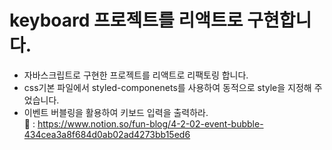 # keyboard 프로젝트를 리액트로 구현합니다.
- 자바스크립트로 구현한 프로젝트를 리액트로 리팩토링 합니다.
- css기본 파일에서 styled-componenets를 사용하여 동적으로 style을 지정해 주었습니다.
- 이벤트 버블링을 활용하여 키보드 입력을 출력하라.<br>
📕 : https://www.notion.so/fun-blog/4-2-02-event-bubble-434cea3a8f684d0ab02ad4273bb15ed6<br>
